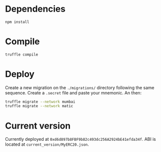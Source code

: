 # Dependencies

```bash
npm install
```

# Compile

```bash
truffle compile
```

# Deploy

Create a new migration on the `./migrations/` directory following the same sequence. Create a `.secret` file and paste your mnemonic. An then:

```bash
truffle migrate --network mumbai
truffle migrate --network matic
```

# Current version

Currently deployed at `0xd6d897b8FBF9b82c493dc256A2924bE41efda34f`. ABI is located at `current_version/MyERC20.json`.
